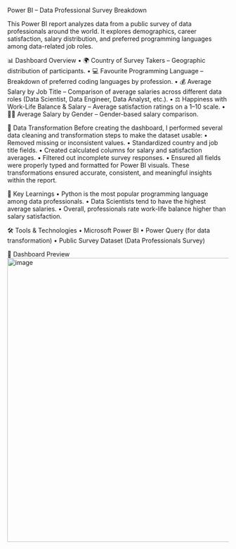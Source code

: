 Power BI – Data Professional Survey Breakdown

This Power BI report analyzes data from a public survey of data professionals around the world. It explores demographics, career satisfaction, salary distribution, and preferred programming languages among data-related job roles.

📊 Dashboard Overview
•	🌍 Country of Survey Takers – Geographic distribution of participants.
•	💻 Favourite Programming Language – Breakdown of preferred coding languages by profession.
•	💰 Average Salary by Job Title – Comparison of average salaries across different data roles (Data Scientist, Data Engineer, Data Analyst, etc.).
•	⚖️ Happiness with Work-Life Balance & Salary – Average satisfaction ratings on a 1–10 scale.
•	👩‍💼 Average Salary by Gender – Gender-based salary comparison.


🧩 Data Transformation
Before creating the dashboard, I performed several data cleaning and transformation steps to make the dataset usable:
•	Removed missing or inconsistent values.
•	Standardized country and job title fields.
•	Created calculated columns for salary and satisfaction averages.
•	Filtered out incomplete survey responses.
•	Ensured all fields were properly typed and formatted for Power BI visuals.
These transformations ensured accurate, consistent, and meaningful insights within the report.


🧠 Key Learnings
•	Python is the most popular programming language among data professionals.
•	Data Scientists tend to have the highest average salaries.
•	Overall, professionals rate work-life balance higher than salary satisfaction.


🛠️ Tools & Technologies
•	Microsoft Power BI
•	Power Query (for data transformation)
•	Public Survey Dataset (Data Professionals Survey)



📸 Dashboard Preview
<img width="1157" height="645" alt="image" src="https://github.com/user-attachments/assets/3e1ce341-5d41-4263-acea-357b6598cbfa" />
